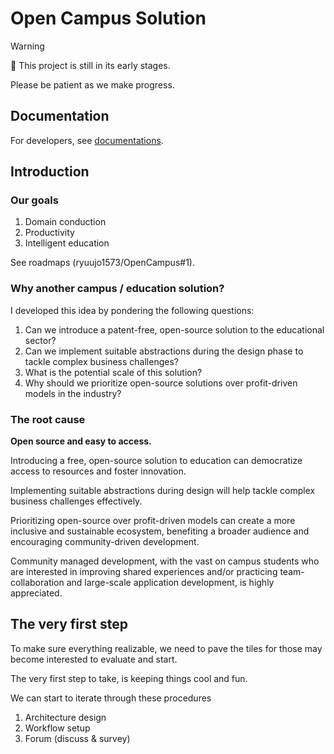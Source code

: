 # Open Campus Solution

> [!WARNING]
> 🚧 This project is still in its early stages.
>
> Please be patient as we make progress.

## Documentation

For developers, see [documentations](./docs/index.md).

## Introduction

### Our goals

1. Domain conduction
2. Productivity
3. Intelligent education

See roadmaps (ryuujo1573/OpenCampus#1).

### Why another campus / education solution?

I developed this idea by pondering the following questions:

1. Can we introduce a patent-free, open-source solution to the educational sector?
2. Can we implement suitable abstractions during the design phase to tackle complex business challenges?
3. What is the potential scale of this solution?
4. Why should we prioritize open-source solutions over profit-driven models in the industry?

### The root cause

**Open source and easy to access.**

Introducing a free, open-source solution to education can democratize access to resources and foster innovation.

Implementing suitable abstractions during design will help tackle complex business challenges effectively.

Prioritizing open-source over profit-driven models can create a more inclusive and sustainable ecosystem, benefiting a broader audience and encouraging community-driven development.

Community managed development, with the vast on campus students who are interested in improving shared experiences and/or practicing team-collaboration and large-scale application development, is highly appreciated.

## The very first step

To make sure everything realizable, we need to pave the tiles for those may become interested to evaluate and start.

The very first step to take, is keeping things cool and fun.

We can start to iterate through these procedures

1. Architecture design
2. Workflow setup
3. Forum (discuss & survey)
